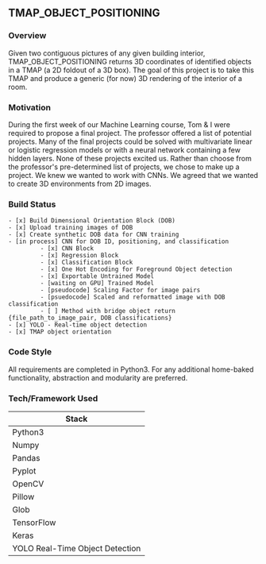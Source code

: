 ## **TMAP_OBJECT_POSITIONING**

### Overview
Given two contiguous pictures of any given building interior, TMAP_OBJECT_POSITIONING returns 3D coordinates of identified objects in a TMAP (a 2D foldout of a 3D box). The goal of this project is to take this TMAP and produce a generic (for now) 3D rendering of the interior of a room.

### Motivation

During the first week of our Machine Learning course, Tom & I were required to propose a final project. The professor offered a list of potential projects. Many of the final projects could be solved with multivariate linear or logistic regression models or with a neural network containing a few hidden layers. None of these projects excited us. Rather than choose from the professor's pre-determined list of projects, we chose to make up a project. We knew we wanted to work with CNNs. We agreed that we wanted to create 3D environments from 2D images. 

### Build Status
    - [x] Build Dimensional Orientation Block (DOB)
    - [x] Upload training images of DOB
    - [x] Create synthetic DOB data for CNN training
    - [in process] CNN for DOB ID, positioning, and classification
             - [x] CNN Block
             - [x] Regression Block
             - [x] Classification Block
             - [x] One Hot Encoding for Foreground Object detection
             - [x] Exportable Untrained Model
             - [waiting on GPU] Trained Model
             - [pseudocode] Scaling Factor for image pairs
             - [psuedocode] Scaled and reformatted image with DOB classification
             - [ ] Method with bridge object return {file_path_to_image_pair, DOB classifications}
    - [x] YOLO - Real-time object detection
    - [x] TMAP object orientation

### Code Style

All requirements are completed in Python3. For any additional home-baked functionality, abstraction and modularity are preferred.

### Tech/Framework Used

|Stack|
|---------|
|Python3|
|Numpy|
|Pandas|
|Pyplot|
|OpenCV|
|Pillow|
|Glob|
|TensorFlow|
|Keras|
|YOLO Real-Time Object Detection|


 